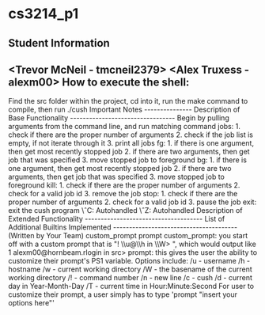 # cs3214_p1
Student Information
-------------------
<Trevor McNeil - tmcneil2379>
<Alex Truxess - alexm00>
How to execute the shell:
------------------------
<describe how to execute from the command line>
    Find the src folder within the project, cd into it, run the make command to compile, then run ./cush
Important Notes
---------------
<Any important notes about your system>
Description of Base Functionality
---------------------------------
<describe your IMPLEMENTATION of the following commands:
jobs, fg, bg, kill, stop, \ˆC, \ˆZ >
    Begin by pulling arguments from the command line, and run matching command
    jobs:
        1. check if there are the proper number of arguments
        2. check if the job list is empty, if not iterate through it
        3. print all jobs
    fg:
        1. if there is one argument, then get most recently stopped job
        2. if there are two arguments, then get job that was specified
        3. move stopped job to foreground
    bg:
        1. if there is one argument, then get most recently stopped job
        2. if there are two arguments, then get job that was specified
        3. move stopped job to foreground
    kill:
        1. check if there are the proper number of arguments
        2. check for a valid job id
        3. remove the job
    stop: 
        1. check if there are the proper number of arguments
        2. check for a valid job id
        3. pause the job
    exit: exit the cush program
    \ˆC:
        Autohandled
    \ˆZ: 
        Autohandled
Description of Extended Functionality
-------------------------------------
<describe your IMPLEMENTATION of the following functionality:
I/O, Pipes, Exclusive Access >
List of Additional Builtins Implemented
---------------------------------------
(Written by Your Team)
<builtin name>
    custom_prompt
    prompt
<description>
    custom_prompt: you start off with a custom prompt that is "! \\u@\\h in \\W> ", which would output like 1 alexm00@hornbeam.rlogin in src> 
    prompt: this gives the user the ability to customize their prompt's PS1 variable. Options include:
        /u - username
        /h - hostname
        /w - current working directory
        /W - the basename of the current working directory
        /! - command number
        /n - new line
        /c - cush
        /d - current day in Year-Month-Day
        /T - current time in Hour:Minute:Second
        For user to customize their prompt, a user simply has to type 'prompt "insert your options here"'
